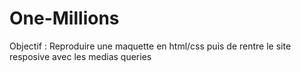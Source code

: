 # One-Millions
Objectif : Reproduire une maquette en html/css puis de rentre le site resposive avec les medias queries
